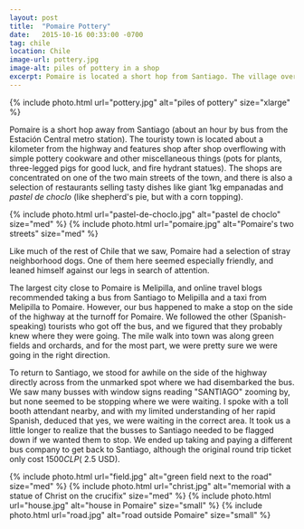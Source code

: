 ```yaml
---
layout: post
title:  "Pomaire Pottery"
date:   2015-10-16 00:33:00 -0700
tag: chile
location: Chile
image-url: pottery.jpg
image-alt: piles of pottery in a shop
excerpt: Pomaire is located a short hop from Santiago. The village overflows with pottery.
---
```

<div class='img-gallery'>
{% include photo.html url="pottery.jpg" alt="piles of pottery" size="xlarge" %}
</div>

Pomaire is a short hop away from Santiago (about an hour by bus from the Estación Central metro station). The touristy town is located about a kilometer from the highway and features shop after shop overflowing with simple pottery cookware and other miscellaneous things (pots for plants, three-legged pigs for good luck, and fire hydrant statues). The shops are concentrated on one of the two main streets of the town, and there is also a selection of restaurants selling tasty dishes like giant 1kg empanadas and _pastel de choclo_ (like shepherd's pie, but with a corn topping).

<div class='img-gallery'>
{% include photo.html url="pastel-de-choclo.jpg" alt="pastel de choclo" size="med" %}
{% include photo.html url="pomaire.jpg" alt="Pomaire's two streets" size="med" %}
</div>

Like much of the rest of Chile that we saw, Pomaire had a selection of stray neighborhood dogs. One of them here seemed especially friendly, and leaned himself against our legs in search of attention.

The largest city close to Pomaire is Melipilla, and online travel blogs recommended taking a bus from Santiago to Melipilla and a taxi from Melipilla to Pomaire. However, our bus happened to make a stop on the side of the highway at the turnoff for Pomaire. We followed the other (Spanish-speaking) tourists who got off the bus, and we figured that they probably knew where they were going. The mile walk into town was along green fields and orchards, and for the most part, we were pretty sure we were going in the right direction.

To return to Santiago, we stood for awhile on the side of the highway directly across from the unmarked spot where we had disembarked the bus. We saw many busses with window signs reading "SANTIAGO" zooming by, but none seemed to be stopping where we were waiting. I spoke with a toll booth attendant nearby, and with my limited understanding of her rapid Spanish, deduced that yes, we were waiting in the correct area. It took us a little longer to realize that the busses to Santiago needed to be flagged down if we wanted them to stop. We ended up taking and paying a different bus company to get back to Santiago, although the original round trip ticket only cost $1500 CLP (~$2.5 USD).

<div class='img-gallery'>
{% include photo.html url="field.jpg" alt="green field next to the road" size="med" %}
{% include photo.html url="christ.jpg" alt="memorial with a statue of Christ on the crucifix" size="med" %}
{% include photo.html url="house.jpg" alt="house in Pomaire" size="small" %}
{% include photo.html url="road.jpg" alt="road outside Pomaire" size="small" %}
</div>
